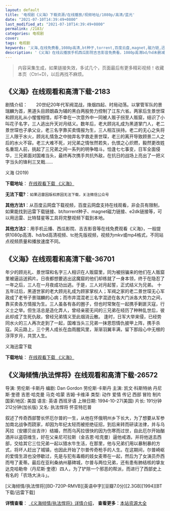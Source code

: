```yaml
---
layout: default
title: '电视剧《义海》下载资源/在线播放/视频地址/1080p/高清/蓝光'
date: "2021-07-10T14:39:49+0800"
last_modified_at: "2021-07-10T14:39:49+0800"
permalink: /2183/
categories: 电视剧
cover:
tags: 电视剧
keywords: '义海,在线免费看,1080p高清,bt种子,torrent,百度云盘,magnet,磁力链,迅雷下载资源'
description: '《义海》在线云播放手机西瓜影院吉吉影音免费看，1080p高清bd/hd未删减完整版和tc抢先枪版，mkv/mp4格式，附带bt/torrent种子、magnet/磁力链、百度云盘、网盘资源迅雷下载链接'
---
```


>内容采集生成，如果链接失效，多试几个，页面最后有更多精彩视频！收藏本页（Ctrl+D)，以后再找不麻烦。


## 《义海》在线观看和高清下载-2183

剧情介绍：       20世纪20年代军阀混战，烽烟四起、时局动荡。以掌管军队的景瑞麟为首，黑道头目顾朗森为辅的黑白两股势力控制了江东六省。两家后生景世琛和顾兆礼从小惺惺相惜，却不幸在一次意外中一同被人贩子拐至人贩窟，结识了小叫花子名字，三人逃出升天对月结义。数年后，老大顾兆礼成为黑道掌门人，老二景世琛也子承父业，老三名字靠买卖情报为生，三人相互扶持。老二的无心之失将三人限于水火，顾兆礼情急之中抛弃名字救走景世琛，老三的离开导致顾景二人之后的水火不容。老三大难不死，对兄弟之情怅然若失，仇恨之心炽燃，毅然更改姓名重现人前，挑起了三兄弟之间一系列的明争暗斗。恰逢七七事变，日军全面侵华，三兄弟面对国难当头，最终再次携手共抗外敌，在抗日的战场上亮出了一把义字当头的锋利三叉戟……


义海 (2019)

**下载地址**： [在线观看下载 《义海》](https://www.btbtdy.me/btdy/dy14412.html) 


**无法下载?**：`如果迅雷因版权原因无法下载，关注微信公众号 `

**其他方法1**：从百度云网盘下载视频，百度云网盘支持在线观看，非会员有限制，如果能找到迅雷下载链接、bt/torrent种子、magnet磁力链接、e2dk链接等，可以用迅雷、比特彗星等工具将完整视频下载到本地。

**其他方法2**：用手机云播、西瓜影院、吉吉影音等在线免费观看《义海》，一般提供1080p高清、hd/bd高清视频、tc抢先版视频，视频为mkv或mp4格式，不同站点视频质量和播放速度不同。


## 《义海》在线观看和高清下载-36701

年少的顾兆礼、景世琛和名字三人相识在人贩窟里，同为被拐骗来的他们在人贩窟里被逼运送鸦片。日夜都想要逃出这魔窟的他们却练就了一身本领，终于在隐忍了一年之后，三人在一月夜成功出逃。于是，三人对月起誓，正式结义为兄弟。 十五年过后，黑道世家的老大顾兆礼成为顾家掌权人；军阀之家的老二景世琛无心军政成了老爷子景瑞麟的心病；而市井混混老三名字混迹在各大门派各大势力之间，靠买卖各方情报为生。三人虽各有各的圈子，但也时常聚在一起携手剿匪灭寇，行义士之举。但生活总是造化弄人，曾经亲密无间的三兄弟在经历了种种乱世后，彼此却成了生死仇敌，曾经兄弟情义至此烟消云散。 逢时，日军大举来侵，已经势同水火的三人再次走到了一起，国难当头三兄弟一抹恩怨情仇披甲上阵，携手杀寇。风云路上，三个男人成长在血雨腥风里，渐渐羽翼丰满，留下那段心中无根的浮萍岁月，共赏人生。


义海迅雷下载

**下载地址**： [在线观看下载 《义海》](https://www.993dy.com//vod-detail-id-34313.html) 


## 《义海倾情/执法悍将》在线观看和高清下载-26572

导演: 劳伦斯·卡斯丹 编剧: Dan Gordon 劳伦斯·卡斯丹 主演: 凯文·科斯特纳 丹尼斯·奎德 吉恩·哈克曼 马克·哈蒙 吉姆·卡维泽 类型: 动作 爱情 传记 西部 冒险 制片国家/地区: 美国 语言: 英语 西班牙语 上映日期: 1994-10-27(美国) 片长: 191分钟 212分钟(加长版) 又名: 执法悍将 怀亚特厄普

叙述了传奇西部警长怀厄尔普的一生，从他在怀俄明州乡下长大，为了想要从军参加南北战争而跷家，却因为年纪太轻而被拒绝征招，到后来转而研读法律，并与乌芮拉（安娜贝丝吉许）结婚，然而乌芮拉很快的因为伤寒而过世，自此厄尔开始酗酒并以盗窃维生，好在父亲尼可拉斯（金吉恩·哈克曼）逼他戒酒，并将他送去西部，交给其它三位兄弟一起以猎水牛生活，在那里，他与兄弟们用以暴制暴的方式，将坏人赶出了城镇，也因此开始了尔普传奇枪手的人生。在这期间，尔普崎岖的爱情生涯也没停歇过，先是与犯有毒瘾的妓女麦蒂在一起，然后为了女演员乔西而甩了麦蒂。最后在亚利桑纳州墓碑城，尔普与两位兄弟，还有患有肺结核的挚友达克哈勒帝（丹尼斯·奎德）四人，为了铲除一个邪恶的帮派，而进行了西部史上有名的「农场大决斗」。


[义海倾情/执法悍将][BD-720P-RMVB][英语中字][豆瓣7.0分][2.3GB][1994][BT下载/迅雷下载]

**详情查看**： [《义海倾情/执法悍将》详情介绍](/movie/26572/)， **查看更多**：[本站资源大全](/movie/t/all/)

